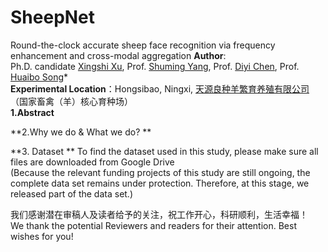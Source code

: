 # SheepNet
Round-the-clock accurate sheep face recognition via frequency enhancement and cross-modal aggregation
**Author**:   
Ph.D. candidate [Xingshi Xu](https://orcid.org/0000-0002-6687-6975), Prof. [Shuming Yang](https://jxgc.nxu.edu.cn/info/1043/6391.htm), Prof. [Diyi Chen](https://www.nwafu.edu.cn/jsdw/zjrc/yxjjhdz/72652.htm), Prof. [Huaibo Song](https://cmee.nwsuaf.edu.cn/szdw/gjzcry/318457.htm)*  
**Experimental Location**：Hongsibao, Ningxi, [天源良种羊繁育养殖有限公司](http://www.nxjlxk.com/hspq/zdgcxmzl/jjlyzdgcxm/202201/t20220108_494907.html)（国家畜禽（羊）核心育种场）  
**1.Abstract**  
  
**2.Why we do & What we do?  **
  
**3. Dataset  **
To find the dataset used in this study, please make sure all files are downloaded from Google Drive  
(Because the relevant funding projects of this study are still ongoing, the complete data set remains under protection. Therefore, at this stage, we released part of the data set.)  


我们感谢潜在审稿人及读者给予的关注，祝工作开心，科研顺利，生活幸福！  
We thank the potential Reviewers and readers for their attention. Best wishes for you!  
